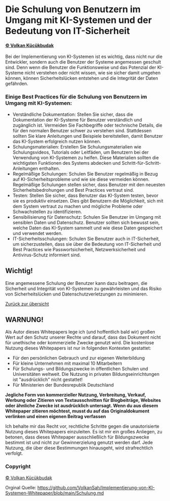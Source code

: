 # Die Schulung von Benutzern im Umgang mit KI-Systemen und der Bedeutung von IT-Sicherheit
#### [© Volkan Kücükbudak](https://github.com/volkansah)

Bei der Implementierung von KI-Systemen ist es wichtig, dass nicht nur die Entwickler, sondern auch die Benutzer der Systeme angemessen geschult sind. Denn wenn die Benutzer die Funktionsweise und das Potenzial der KI-Systeme nicht verstehen oder nicht wissen, wie sie sicher damit umgehen können, können Sicherheitslücken entstehen und die Integrität der Daten gefährden.

### Einige Best Practices für die Schulung von Benutzern im Umgang mit KI-Systemen:
- Verständliche Dokumentation: Stellen Sie sicher, dass die Dokumentation der KI-Systeme für Benutzer verständlich und zugänglich ist. Vermeiden Sie Fachbegriffe oder technische Details, die für den normalen Benutzer schwer zu verstehen sind. Stattdessen sollten Sie klare Anleitungen und Beispiele bereitstellen, damit Benutzer das KI-System erfolgreich nutzen können.
- Schulungsmaterialien: Erstellen Sie Schulungsmaterialien wie Schulungsvideos, Tutorials oder Leitfäden, um Benutzern bei der Verwendung von KI-Systemen zu helfen. Diese Materialien sollten die wichtigsten Funktionen des Systems abdecken und Schritt-für-Schritt-Anleitungen enthalten.
- Regelmäßige Schulungen: Schulen Sie Benutzer regelmäßig in Bezug auf KI-Sicherheitsprobleme und wie sie diese vermeiden können. Regelmäßige Schulungen stellen sicher, dass Benutzer mit den neuesten Sicherheitsbedrohungen und Best Practices vertraut sind.
- Testen: Stellen Sie sicher, dass Benutzer das KI-System testen, bevor sie es produktiv einsetzen. Dies gibt Benutzern die Möglichkeit, sich mit dem System vertraut zu machen und mögliche Probleme oder Schwachstellen zu identifizieren.
- Sensibilisierung für Datenschutz: Schulen Sie Benutzer im Umgang mit sensiblen Daten und Datenschutz. Benutzer sollten sich bewusst sein, welche Daten das KI-System sammelt und wie diese Daten gespeichert und verwendet werden.
- IT-Sicherheitsschulungen: Schulen Sie Benutzer auch in IT-Sicherheit, um sicherzustellen, dass sie über die Bedeutung von IT-Sicherheit und Best Practices wie Passwortsicherheit, Netzwerksicherheit und Antivirus-Schutz informiert sind.

## Wichtig!
Eine angemessene Schulung der Benutzer kann dazu beitragen, die Sicherheit und Integrität von KI-Systemen zu gewährleisten und das Risiko von Sicherheitslücken und Datenschutzverletzungen zu minimieren.

[Zurück zur übersicht](README.md#Themen)

## WARNUNG!
Als Autor dieses Whitepapers lege ich (und hoffentlich bald wir) großen Wert auf den Schutz unserer Rechte und darauf, dass das Dokument nicht für unethische oder kommerzielle Zwecke genutzt wird. Die kostenlose Nutzung dieses Whitepapers ist nur in folgenden Kontexten gestattet:

- Für den persönlichen Gebrauch und zur eigenen Weiterbildung
- Für kleine Unternehmen mit maximal 10 Mitarbeitern
- Für Schulungs- und Bildungszwecke in öffentlichen Schulen und Universitäten weltweit. Die Nutzung in privaten Bildungseinrichtungen ist "ausdrücklich" nicht gestattet!
- Für Ministerien der Bundesrepublik Deutschland

**Jegliche Form von kommerzieller Nutzung, Verbreitung, Verkauf, Werbung oder Zitieren von Textausschnitten für Blogbeiträge, Websites oder ähnliche Zwecke ist ausdrücklich untersagt. Wenn du aus diesem Whitepaper zitieren möchtest, musst du auf das Originaldokument verlinken und einen eigenen Beitrag verfassen**

Ich behalte mir das Recht vor, rechtliche Schritte gegen die unautorisierte Nutzung dieses Whitepapers einzuleiten. Es ist mir ein großes Anliegen, zu betonen, dass dieses Whitepaper ausschließlich für Bildungszwecke bestimmt ist und nicht zur Gewinnerzielung genutzt werden darf. Jede Nutzung, die über diese Bestimmungen hinausgeht, wird strafrechtlich verfolgt.
### Copyright 
[© Volkan Kücükbudak](https://github.com/volkansah)

Orginal Quelle: https://github.com/VolkanSah/Implementierung-von-KI-Systemen-Whitepaper/blob/main/Schulung.md



